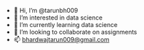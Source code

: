 - 👋 Hi, I’m @tarunbh009
- 👀 I’m interested in data science
- 🌱 I’m currently learning data science
- 💞️ I’m looking to collaborate on assignments
- 📫 bhardwajtarun009@gmail.com

<!---
tarunbh009/tarunbh009 is a ✨ special ✨ repository because its `README.md` (this file) appears on your GitHub profile.
You can click the Preview link to take a look at your changes.
--->
